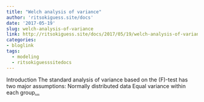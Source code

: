 ```yaml
---
title: "Welch analysis of variance"
author: 'ritsokiguess.site/docs'
date: '2017-05-19'
slug: welch-analysis-of-variance
link: http://ritsokiguess.site/docs/2017/05/19/welch-analysis-of-variance/
categories:
- bloglink
tags:
  - modeling
  - ritsokiguesssitedocs
---
```


Introduction The standard analysis of variance based on the \(F\)-test has two major assumptions: Normally distributed data Equal variance within each group[... <i class="fas fa-external-link-alt"></i>](http://ritsokiguess.site/docs/2017/05/19/welch-analysis-of-variance/)

